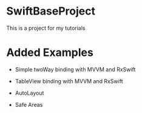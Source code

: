 # SwiftBaseProject
This is a project for my tutorials

# Added Examples

* Simple twoWay binding with MVVM and RxSwift

* TableView binding with MVVM and RxSwift

* AutoLayout

* Safe Areas
